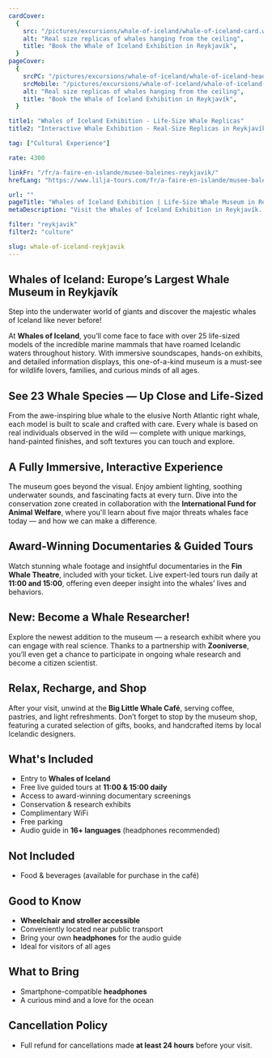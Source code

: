 ```yaml
---
cardCover:
  {
    src: "/pictures/excursions/whale-of-iceland/whale-of-iceland-card.webp",
    alt: "Real size replicas of whales hanging from the ceiling",
    title: "Book the Whale of Iceland Exhibition in Reykjavík",
  }
pageCover:
  {
    srcPC: "/pictures/excursions/whale-of-iceland/whale-of-iceland-header-pc.webp",
    srcMobile: "/pictures/excursions/whale-of-iceland/whale-of-iceland-header-mobile.webp",
    alt: "Real size replicas of whales hanging from the ceiling",
    title: "Book the Whale of Iceland Exhibition in Reykjavík",
  }

title1: "Whales of Iceland Exhibition - Life-Size Whale Replicas"
title2: "Interactive Whale Exhibition - Real-Size Replicas in Reykjavík"

tag: ["Cultural Experience"]

rate: 4300

linkFr: "/fr/a-faire-en-islande/musee-baleines-reykjavik/"
hrefLang: "https://www.lilja-tours.com/fr/a-faire-en-islande/musee-baleines-reykjavik/"

url: ""
pageTitle: "Whales of Iceland Exhibition | Life-Size Whale Museum in Reykjavík"
metaDescription: "Visit the Whales of Iceland Exhibition in Reykjavík. See 23 life-size whale replicas, interactive exhibits, and award-winning documentaries. Perfect for wildlife enthusiasts!"

filter: "reykjavik"
filter2: "culture"

slug: whale-of-iceland-reykjavik
---
```


## Whales of Iceland: Europe’s Largest Whale Museum in Reykjavík

Step into the underwater world of giants and discover the majestic whales of Iceland like never before!

At **Whales of Iceland**, you’ll come face to face with over 25 life-sized models of the incredible marine mammals that have roamed Icelandic waters throughout history. With immersive soundscapes, hands-on exhibits, and detailed information displays, this one-of-a-kind museum is a must-see for wildlife lovers, families, and curious minds of all ages.

## See 23 Whale Species — Up Close and Life-Sized

From the awe-inspiring blue whale to the elusive North Atlantic right whale, each model is built to scale and crafted with care. Every whale is based on real individuals observed in the wild — complete with unique markings, hand-painted finishes, and soft textures you can touch and explore.

## A Fully Immersive, Interactive Experience

The museum goes beyond the visual. Enjoy ambient lighting, soothing underwater sounds, and fascinating facts at every turn. Dive into the conservation zone created in collaboration with the **International Fund for Animal Welfare**, where you'll learn about five major threats whales face today — and how we can make a difference.

## Award-Winning Documentaries & Guided Tours

Watch stunning whale footage and insightful documentaries in the **Fin Whale Theatre**, included with your ticket. Live expert-led tours run daily at **11:00 and 15:00**, offering even deeper insight into the whales’ lives and behaviors.

## New: Become a Whale Researcher!

Explore the newest addition to the museum — a research exhibit where you can engage with real science. Thanks to a partnership with **Zooniverse**, you’ll even get a chance to participate in ongoing whale research and become a citizen scientist.

## Relax, Recharge, and Shop

After your visit, unwind at the **Big Little Whale Café**, serving coffee, pastries, and light refreshments. Don’t forget to stop by the museum shop, featuring a curated selection of gifts, books, and handcrafted items by local Icelandic designers.

## What's Included

- Entry to **Whales of Iceland**
- Free live guided tours at **11:00 & 15:00 daily**
- Access to award-winning documentary screenings
- Conservation & research exhibits
- Complimentary WiFi
- Free parking
- Audio guide in **16+ languages** (headphones recommended)

## Not Included

- Food & beverages (available for purchase in the café)

## Good to Know

- **Wheelchair and stroller accessible**
- Conveniently located near public transport
- Bring your own **headphones** for the audio guide
- Ideal for visitors of all ages

## What to Bring

- Smartphone-compatible **headphones**
- A curious mind and a love for the ocean

## Cancellation Policy

- Full refund for cancellations made **at least 24 hours** before your visit.

<script type="text/javascript" src="https://widgets.bokun.io/assets/javascripts/apps/build/BokunWidgetsLoader.js?bookingChannelUUID=97236c68-b945-4a96-8587-660bdc4c45fd" async></script>

<div class="bokunWidget" data-src="https://widgets.bokun.io/online-sales/97236c68-b945-4a96-8587-660bdc4c45fd/experience-calendar/14386"></div>

